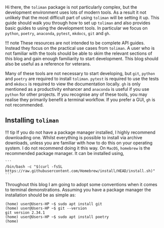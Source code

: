 Hi there, the `toliman` package is not particularly complex, but the
development environment uses lots of modern tools. As a result it not 
unlikely that the most difficult part of using `toliman` will be setting 
it up. This guide should walk you through how to set up `toliman` and 
also provides basic guides to using the development tools. In particular
we focus on `python`, `poetry`, `anaconda`, `pytest`, `mkdocs`, `git` and
`gh`.

!!! note
    These resources are not intended to be complete API guides. Instead they 
    focus on the practical use cases from `toliman`. A user who is not 
    familiar with the tools should be able to skim the relevant sections of 
    this blog and gain enough familiarity to start development. This blog 
    should also be useful as a reference for veterans.

Many of these tools are not necessary to start developing, but `git`, `python` 
and `poetry` are required to install `toliman`. `pytest` is required to 
use the tests and `mkdocs` is required to view the documentation locally. 
`gh` is only mentioned as a productivity enhancer and `anaconda` is useful
if you use `python` for other projects. If you recognise any of these 
tools, you may realise they primarily benefit a terminal workflow. If you 
prefer a GUI, `gh` is not recommended.

## Installing `toliman`
!!! tip
    If you do not have a package manager installed, I highly recommend 
    downloading one. Whilst everything is possible to install via archive 
    downloads, unless you are familiar with how to do this on your operating 
    system. I do not recommend doing it this way. On `MacOS`, `homebrew` is 
    the recommended package manager. It can be installed using,

    ```
    /bin/bash -c "$(curl -fsSL https://raw.githubusercontent.com/Homebrew/install/HEAD/install.sh)"
    ```

Throughout this blog I am going to adopt some conventions when it comes to 
terminal demonstrations.
Assuming you have a package manager the installation should be as simple as:
```
(home) user@Users-HP ~$ sudo apt install git
(home) user@Users-HP ~$ git --version
git version 2.34.1
(home) user@Users-HP ~$ sudo apt install poetry 
(home)

